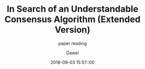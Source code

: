 ---
layout:     post
title:      "In Search of an Understandable Consensus Algorithm (Extended Version)"
subtitle:   "paper reading"
date:       2018-09-03 15:57::00
author:     "Dawei"
header-img: img/planet_earth_4k.jpg
tags:
    - 技术随想
---